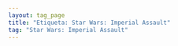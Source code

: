 ```yaml
---
layout: tag_page
title: "Etiqueta: Star Wars: Imperial Assault"
tag: "Star Wars: Imperial Assault"
---
```

